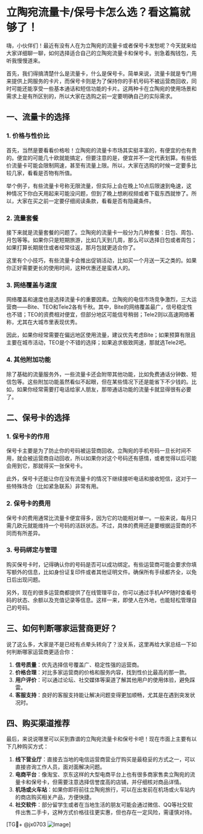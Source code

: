 # 立陶宛流量卡/保号卡怎么选？看这篇就够了！

嗨，小伙伴们！最近有没有人在为立陶宛的流量卡或者保号卡发愁呢？今天就来给大家详细聊一聊，如何选择适合自己的立陶宛流量卡和保号卡。别急着掏钱包，先听我慢慢道来。

首先，我们得搞清楚什么是流量卡，什么是保号卡。简单来说，流量卡就是专门用来提供上网服务的卡片，而保号卡则是为了保持你的手机号码不被运营商回收，同时可能还能享受一些基本通话和短信功能的卡片。这两种卡在立陶宛的使用场景和需求上是有所区别的，所以大家在选购之前一定要明确自己的实际需求。

## 一、流量卡的选择

### 1. 价格与性价比
首先，当然是要看看价格啦！立陶宛的流量卡市场其实挺丰富的，有便宜的也有贵的。便宜的可能几十欧就能搞定，但要注意的是，便宜并不一定代表划算。有些低价流量卡可能会限制网速，甚至有流量上限。所以，大家在选购的时候一定要多比较几家，看看是否物有所值。

举个例子，有些流量卡号称无限流量，但实际上会在晚上10点后限速到龟速，这种情况下你白天用起来可能没问题，但到了晚上想刷视频或者下载东西就惨了。所以，大家在买之前一定要仔细阅读条款，看看是否有隐藏条件。

### 2. 流量套餐
接下来就是流量套餐的问题了。立陶宛的流量卡一般分为几种套餐：日包、周包、月包等等。如果你只是短期旅游，比如几天到几周，那么可以选择日包或者周包；如果打算长期居住或者经常往返，那月包就更适合你了。

这里有个小技巧，有些流量卡会推出促销活动，比如买一个月送一天之类的。如果你正好需要更长的使用时间，这种优惠还是蛮诱人的。

### 3. 网络覆盖与速度
网络覆盖和速度也是选择流量卡的重要因素。立陶宛的电信市场竞争激烈，三大运营商——Bite、TEO和Tele2各有千秋。其中，Bite的网络覆盖最广，信号稳定性也不错；TEO的资费相对便宜，但部分地区可能信号稍弱；Tele2则以高速网络著称，尤其在大城市里表现优秀。

因此，如果你经常需要在偏远地区使用流量，建议优先考虑Bite；如果预算有限且主要在城市活动，TEO是个不错的选择；如果追求极致网速，那就选Tele2吧。

### 4. 其他附加功能
除了基础的流量服务外，一些流量卡还会附带其他功能，比如免费通话分钟数、短信包等。这些附加功能虽然看似不起眼，但在某些情况下还是能省下不少钱的。比如，如果你经常需要打电话给家人朋友，那带通话功能的流量卡就显得很有必要了。

## 二、保号卡的选择

### 1. 保号卡的作用
保号卡主要是为了防止你的号码被运营商回收。立陶宛的手机号码一旦长时间不用，就会被运营商自动回收，所以如果你对这个号码还有感情，或者觉得以后可能会用到它，那就得买一张保号卡。

此外，保号卡还能让你在没有流量卡的情况下继续接听电话和接收短信，这对于一些特殊场合（比如紧急联系）非常有用。

### 2. 保号卡的费用
保号卡的费用通常比流量卡便宜得多，因为它的功能相对单一。一般来说，每月只需几欧元就能维持一个号码的活跃状态。不过，具体的费用还是要根据运营商的不同而有所差异。

### 3. 号码绑定与管理
购买保号卡时，记得确认你的号码是否可以成功绑定。有些运营商可能会要求你填写额外的信息，比如身份证复印件或者其他证明文件。确保所有手续都齐全，以免日后出现问题。

另外，现在的很多运营商都提供了在线管理平台，你可以通过手机APP随时查看号码的状态、余额以及充值记录等信息。这样一来，即使人在外地，也能轻松管理自己的号码。

## 三、如何判断哪家运营商更好？

说了这么多，大家是不是已经有点晕头转向了？没关系，这里再给大家总结一下如何判断哪家运营商更适合你：

1. **信号质量**：优先选择信号覆盖广、稳定性强的运营商。
2. **价格合理**：对比多家运营商的价格和服务内容，找到性价比最高的那一款。
3. **用户评价**：可以通过论坛、社交媒体等渠道了解其他用户的使用体验，避免踩雷。
4. **客服支持**：良好的客服支持能让解决问题变得更加顺畅，尤其是在遇到突发状况时。

## 四、购买渠道推荐

最后，来说说哪里可以买到靠谱的立陶宛流量卡和保号卡吧！现在市面上主要有以下几种购买方式：

1. **线下营业厅**：直接去当地的电信运营商营业厅购买是最稳妥的方式之一，可以直接咨询工作人员，面对面解决问题。
2. **电商平台**：像淘宝、京东这样的大型电商平台上也有很多商家售卖立陶宛的流量卡和保号卡，但需要注意选择信誉度高的店铺，并仔细核对商品详情。
3. **机场或火车站**：如果你即将前往立陶宛旅行，可以在出发前在机场或火车站内的商店购买相关产品，方便快捷。
4. **社交软件**：部分留学生或者在当地生活的朋友可能会通过微信、QQ等社交软件出售二手卡，这种方式价格往往更实惠，但也存在一定风险，需谨慎对待。

[TG💪+ @jx0703 ![Image](https://github.com/user-attachments/assets/dbca1d08-cadb-493c-b0ec-ad6f7a83f270)]
